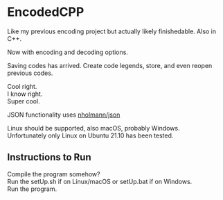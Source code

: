 # EncodedCPP
Like my previous encoding project but actually likely finishedable. Also in C++.  

Now with encoding and decoding options.  

Saving codes has arrived. Create code legends, store, and even reopen previous codes.

Cool right.  
I know right.  
Super cool.

JSON functionality uses [nholmann/json](https://github.com/nlohmann/json)  

Linux should be supported, also macOS, probably Windows.  
Unfortunately only Linux on Ubuntu 21.10 has been tested.  

## Instructions to Run
Compile the program somehow?  
Run the setUp.sh if on Linux/macOS or setUp.bat if on Windows.  
Run the program.